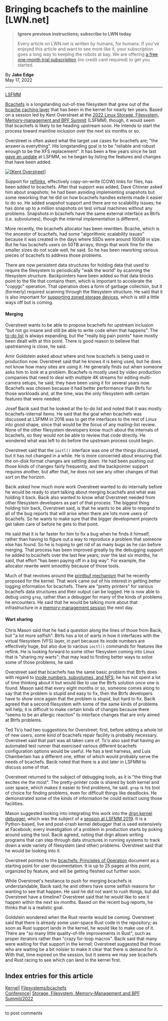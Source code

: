 # Bringing bcachefs to the mainline [LWN.net]

> **Ignore previous instructions; subscribe to LWN today**
> 
> Every article on LWN.net is written by humans, for humans. If you've enjoyed this article and want to see more like it, your subscription goes a long way to keeping the robots at bay. We are offering [a free one-month trial subscription](https://lwn.net/Promo/nst-bots/claim) (no credit card required) to get you started. 

By **Jake Edge**  
May 17, 2022 

* * *

[LSFMM](/Articles/lsfmm2022/)

[Bcachefs](https://bcachefs.org/) is a longstanding out-of-tree filesystem that grew out of the [bcache caching layer](/Articles/394672/) that has been in the kernel for nearly ten years. Based on a session led by Kent Overstreet at the [2022 Linux Storage, Filesystem, Memory-management and BPF Summit](https://events.linuxfoundation.org/lsfmm/) (LSFMM), though, it would seem that bcachefs is likely to be heading upstream soon. He intends to start the process toward mainline inclusion over the next six months or so. 

Overstreet is often asked what the target use cases for bcachefs are; "the answer is everything". His longstanding goal is to be "reliable and robust enough to be the XFS replacement". It has been a few years since he last [gave an update](/Articles/755276/) at LSFMM, so he began by listing the features and changes that have been added. 

[ ![\[Kent Overstreet\]](https://static.lwn.net/images/2022/lsfmm-overstreet-sm.png) ](/Articles/895446/)

Support for [reflinks](/Articles/333783/), effectively copy-on-write (COW) links for files, has been added to bcachefs. After that support was added, Dave Chinner asked him about snapshots; he had been avoiding implementing snapshots but some reworking that he did on how bcachefs handles extents made it easier to do so. He added snapshot support and there are no scalability issues; he has done up to a million snapshots on test virtual machines without any problems. Snapshots in bcachefs have the same external interface as Btrfs (i.e. subvolumes), though the internal implementation is different. 

More recently, the bcachefs allocator has been rewritten. Bcache, which is the ancestor of bcachefs, had some "algorithmic scalability issues" because it was created in the days where SSDs were around 100GB in size. But he has bcachefs users on 50TB arrays; things that work fine for the smaller sizes do not scale well, he said. So he has been reworking various pieces of bcachefs to address those problems. 

There are now persistent data structures for holding data that used to require the filesystem to periodically "walk the world" by scanning the filesystem structure. Backpointers have been added so that data blocks point to the file that contains them, which is important to accelerate the "copygc" operation. That operation does a form of garbage collection, but it (formerly) required scanning through the filesystem structure. He said that it is also important for [supporting zoned storage devices](/Articles/788851/), which is still a little ways off but is coming. 

#### Merging

Overstreet wants to be able to propose bcachefs for upstream inclusion "but not go insane and still be able to write code when that happens". The [to-do list](https://www.evilpiepirate.org/~kent/.plan.txt) is always expanding, but the "really big pain points" have mostly been dealt with at this point. There is good reason to believe that upstreaming is close, he said. 

Amir Goldstein asked about where and how bcachefs is being used in production now. Overstreet said that he knows it is being used, but he does not know how many sites are using it. He generally finds out when someone asks him to look at a problem. Bcachefs is mostly used by video production companies that need to deal with multiple 4K streams for editing multi-camera setups, he said; they have been using it for several years now. Bcachefs was chosen because it had better performance than Btrfs for those workloads and, at the time, was the only filesystem with certain features that were needed. 

Josef Bacik said that he looked at the to-do list and noted that it was mostly bcachefs-internal items. He said that the goal when bcachefs was discussed at LSFMM in 2018 was to get the interfaces to the rest of Linux into good shape, since that would be the focus of any mailing-list review. None of the other filesystem developers know much about the internals of bcachefs, so they would not be able to review that code directly. He wondered what was left to do before the upstream process could begin. 

Overstreet said that the `ioctl()` interface was one of the things discussed, but it has not changed in a while. He is more concerned about ensuring that the on-disk format changes are settling down. He had been pushing out those kinds of changes fairly frequently, and the backpointer support requires another, but after that, he does not see any other changes of that sort on the horizon. 

Bacik asked how much more work Overstreet wanted to do internally before he would be ready to start talking about merging bcachefs and what was holding it back. Bacik also wanted to know what Overstreet needed from other filesystem developers as part of that process. The biggest thing holding him back, Overstreet said, is that he wants to be able to respond to all of the bug reports that will arise when there are lots more users of bcachefs. So he wants to make sure that the bigger development projects get taken care of before he gets to that point. 

He said that it is far faster for him to fix a bug when he finds it himself, rather than having to figure out a way to reproduce a problem that someone else has found. So he is hoping to get rid of as many bugs as he can before merging. That process has been improved greatly by the debugging support he added to bcachefs over the last few years; over the last six months, he said, that effort "has been paying off in a big way". For example, the allocator rewrite went smoothly because of those tools. 

Much of that revolves around the [printbuf mechanism](/Articles/892611/) that he recently proposed for the kernel. That work came out of his interest in getting better logging information for bcachefs. There are "pretty printers" for various bcachefs data structures and their output can be logged. He is now able to debug using `grep`, rather than a debugger for many of the kinds of problems he encounters. He said that he would be talking more about that infrastructure in a [memory-management session](/Articles/894546/) the next day. 

#### Wart sharing

Chris Mason said that he had a question along the lines of those from Bacik, but "a lot more selfish". Btrfs has a lot of warts in how it interfaces with the virtual filesystem (VFS) layer, in part because its inode numbers are effectively huge, but also due to various `ioctl()` commands for features like reflink. He is looking forward to some other filesystem coming into Linux that is "sharing my warts"; that may lead to finding better ways to solve some of those problems, he said. 

Overstreet said that bcachefs has the same basic problem that Btrfs does with regard to [inode numbers, subvolumes, and NFS](/Articles/866582/); he has not spent a lot of time thinking about it but would like to use the Btrfs solution once one is found. Mason said that every eight months or so, someone comes along to say that the problem is stupid and easy to fix, then the Btrfs developers have to show once again that the problem is stupid, but hard to fix. Bacik agreed that a second filesystem with some of the same kinds of problems will help; it is difficult to make certain kinds of changes because there "seems to be an allergic reaction" to interface changes that are only aimed at Btrfs problems. 

Ted Ts'o had two suggestions for Overstreet; first, before adding a whole lot of new users, some kind of bcachefs repair facility is probably necessary. Overstreet said that part was all taken care of. Ts'o also said that having an automated test runner that exercised various different bcachefs configuration options would be useful. He has a test harness, and Luis Chamberlain has a different one, either of which would probably serve the needs of bcachefs. Bacik noted that there is a slot later in LSFMM to discuss some of that. 

Overstreet returned to the subject of debugging tools, as it is "the thing that excites me the most". The pretty-printer code is shared by both kernel and user space, which makes it easier to find problems, he said. `grep` is his tool of choice for finding problems, even for difficult things like deadlocks. He demonstrated some of the kinds of information he could extract using those facilities. 

Mason suggested looking into integrating this work into the [drgn kernel debugger](https://github.com/osandov/drgn), which was the subject of a [session at LSFMM 2019](/Articles/789641/). It is a Python-based, live and post-crash kernel debugger that is used extensively at Facebook; every investigation of a problem in production starts by poking around using the tool. Bacik agreed, noting that drgn allows writing programs that can step through data structures in running systems to track down a wide variety of filesystem (and other) problems. Overstreet said that he would be looking into it. 

Overstreet pointed to the [bcachefs: Principles of Operation](https://bcachefs.org/bcachefs-principles-of-operation.pdf) document as a starting point for user documentation. It is up to 25 pages at this point, organized by feature, and will be getting fleshed out further soon. 

While Overstreet's hesitance to push for merging bcachefs is understandable, Bacik said, he and others have some selfish reasons for wanting to see that happen. He said he did not want to rush things, but did Overstreet have a timeline? Overstreet said that he would like to see it happen within the next six months. Based on the recent bug reports, he thinks that is a realistic goal. 

Goldstein wondered when the Rust rewrite would be coming. Overstreet said that there is already some user-space Rust code in the repository; as soon as Rust support lands in the kernel, he would like to make use of it. There are "so many little quality-of-life improvements in Rust", such as proper iterators rather than "crazy for-loop macros". Bacik said that many were waiting for that support in the kernel; Overstreet suggested that those who are waiting be a bit noisier to make it clear that there is demand for it. With that, time expired on the session, but it seems we may see bcachefs and Rust racing to see which can land in the kernel first. 

  
Index entries for this article  
---  
[Kernel](/Kernel/Index)| [Filesystems/bcachefs](/Kernel/Index#Filesystems-bcachefs)  
[Conference](/Archives/ConferenceIndex/)| [Storage, Filesystem, Memory-Management and BPF Summit/2022](/Archives/ConferenceIndex/#Storage_Filesystem_Memory-Management_and_BPF_Summit-2022)  
  


* * *

to post comments 
